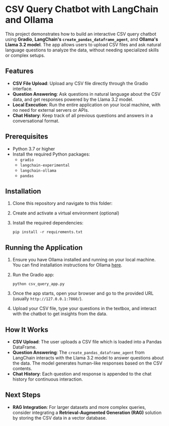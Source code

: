 
# CSV Query Chatbot with LangChain and Ollama

This project demonstrates how to build an interactive CSV query chatbot using **Gradio**, **LangChain's `create_pandas_dataframe_agent`**, and **Ollama's Llama 3.2 model**. The app allows users to upload CSV files and ask natural language questions to analyze the data, without needing specialized skills or complex setups.

## Features

- **CSV File Upload**: Upload any CSV file directly through the Gradio interface.
- **Question Answering**: Ask questions in natural language about the CSV data, and get responses powered by the Llama 3.2 model.
- **Local Execution**: Run the entire application on your local machine, with no need for external servers or APIs.
- **Chat History**: Keep track of all previous questions and answers in a conversational format.

## Prerequisites

- Python 3.7 or higher
- Install the required Python packages:
  - `gradio`
  - `langchain-experimental`
  - `langchain-ollama`
  - `pandas`

## Installation

1. Clone this repository and navigate to this folder:

2. Create and activate a virtual environment (optional)

3. Install the required dependencies:
   ```
   pip install -r requirements.txt
   ```

## Running the Application

1. Ensure you have Ollama installed and running on your local machine. You can find installation instructions for Ollama [here](https://ollama.com/).

2. Run the Gradio app:
   ```
   python csv_query_app.py
   ```

3. Once the app starts, open your browser and go to the provided URL (usually `http://127.0.0.1:7860/`).

4. Upload your CSV file, type your questions in the textbox, and interact with the chatbot to get insights from the data.

## How It Works

- **CSV Upload**: The user uploads a CSV file which is loaded into a Pandas DataFrame.
- **Question Answering**: The `create_pandas_dataframe_agent` from LangChain interacts with the Llama 3.2 model to answer questions about the data. The model generates human-like responses based on the CSV contents.
- **Chat History**: Each question and response is appended to the chat history for continuous interaction.

## Next Steps

- **RAG Integration**: For larger datasets and more complex queries, consider integrating a **Retrieval-Augmented Generation (RAG)** solution by storing the CSV data in a vector database.
